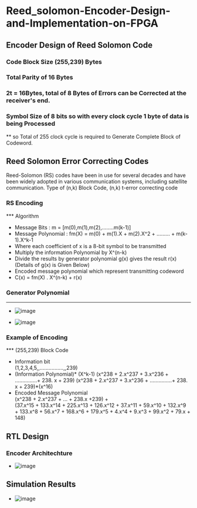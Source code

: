# Reed_solomon-Encoder-Design-and-Implementation-on-FPGA

## Encoder Design of Reed Solomon Code
### Code Block Size (255,239) Bytes
### Total Parity of 16 Bytes
### 2t = 16Bytes, total of 8 Bytes of Errors can be Corrected at the receiver's end.
### Symbol Size of 8 bits so with every clock cycle 1 byte of data is being Processed
** so Total of 255 clock cycle is required to Generate Complete Block of Codeword.

## Reed Solomon Error Correcting Codes

Reed-Solomon (RS) codes have been in use for several decades and have been widely adopted in various communication systems, including satellite communication.
Type of (n,k) Block Code, (n,k) t-error correcting code

### RS Encoding
*** Algorithm
* Message Bits  :  m = [m(0),m(1),m(2),……..m(k-1)]
* Message Polynomial  :  fm(X) = m(0) + m(1).X + m(2).X^2 + ……… + m(k-1).X^k-1
* Where each coefficient of x is a 8-bit symbol to be transmitted
* Multiply the information Polynomial by X^(n-k) 
* Divide the results by generator polynomial g(x) gives the result r(x)  (Details of g(x) is Given Below) 
* Encoded message polynomial which represent transmitting codeword
* C(x) = fm(X) . X^(n-k) + r(x) 


### Generator Polynomial
***
* ![image](https://github.com/Lucky8882/Reed_solomon-Encoder-Design-and-Implementation-on-FPGA/assets/35170092/a9f0d971-7989-43b5-b509-7bbd498f4141)

* ![image](https://github.com/Lucky8882/Reed_solomon-Encoder-Design-and-Implementation-on-FPGA/assets/35170092/387e8189-2a3c-43ba-a060-958527598489)


### Example of Encoding
***  (255,239) Block Code
* Information bit  
     (1,2,3,4,5,,…………….,,239)
* (Information Polynomial)* (X^k-1)
   (x^238 + 2.x^237 + 3.x^236 + ……………+ 238. x + 239)
   (x^238 + 2.x^237 + 3.x^236 + ……………+ 238. x + 239)*(x^16)
* Encoded Message Polynomial  
   (x^238 + 2.x^237 + … + 238.x +239) +   
   (37.x^15 + 133.x^14 + 225.x^13 + 126.x^12 + 37.x^11 + 59.x^10 + 132.x^9 + 133.x^8 + 56.x^7 + 168.x^6 + 179.x^5 + 4.x^4 + 9.x^3 + 99.x^2 + 79.x  + 148)


## RTL Design

### Encoder Architechture
* ![image](https://github.com/Lucky8882/Reed_solomon-Encoder-Design-and-Implementation-on-FPGA/assets/35170092/ae5cbf2b-68aa-4b15-a3b8-1fa069a07fb2)


## Simulation Results

* ![image](https://github.com/Lucky8882/Reed_solomon-Encoder-Design-and-Implementation-on-FPGA/assets/35170092/290380ea-639e-4d53-ab47-b1b1435ddb66)



